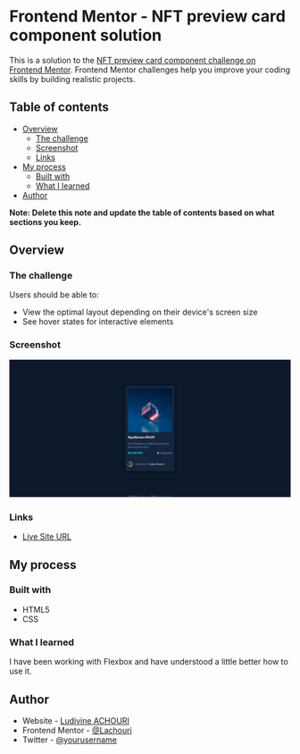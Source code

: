 # Frontend Mentor - NFT preview card component solution

This is a solution to the [NFT preview card component challenge on Frontend Mentor](https://www.frontendmentor.io/challenges/nft-preview-card-component-SbdUL_w0U). Frontend Mentor challenges help you improve your coding skills by building realistic projects.

## Table of contents

- [Overview](#overview)
  - [The challenge](#the-challenge)
  - [Screenshot](#screenshot)
  - [Links](#links)
- [My process](#my-process)
  - [Built with](#built-with)
  - [What I learned](#what-i-learned)
- [Author](#author)

**Note: Delete this note and update the table of contents based on what sections you keep.**

## Overview

### The challenge

Users should be able to:

- View the optimal layout depending on their device's screen size
- See hover states for interactive elements

### Screenshot

![My Screenshot](./design/screenshot.png)

### Links

- [Live Site URL](https://nft-preview-card-component.firebaseapp.com/)

## My process

### Built with

- HTML5
- CSS

### What I learned

I have been working with Flexbox and have understood a little better how to use it.

## Author

- Website - [Ludivine ACHOURI](http://www.ludivineachouri.com/)
- Frontend Mentor - [@Lachouri](https://www.frontendmentor.io/profile/Lachouri)
- Twitter - [@yourusername](https://www.twitter.com/yourusername)
